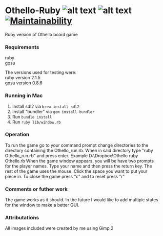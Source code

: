 # Othello-Ruby ![alt text][travis] ![alt text][codecov] [![Maintainability](https://api.codeclimate.com/v1/badges/18b653d8e24ea578bfaa/maintainability)](https://codeclimate.com/github/phil0s0pher/Othello/maintainability)
Ruby version of Othello board game

### Requirements

ruby  
gosu

The versions used for testing were:  
ruby version 2.1.5  
gosu version 0.8.6  

### Running in Mac

1. Install sdl2  via `brew install sdl2`
2. Install "bundler" via `gem install bundler` 
3. Run `bundle install`
4. Run  `ruby lib/window.rb` 

### Operation

To run the game go to your command prompt change directories to the directory containing the Othello_run.rb. When in said directory type "ruby Othello_run.rb" and press enter. Example 
	D:\Dropbox\Othello  ruby Othello.rb
When the game window appears, you will be have two prompts for the player names. 
Type your name and then press the return key.
The rest of the game uses the mouse.
Click the space you want to put your piece in.
To close the game press "c" and to reset press "r" 

### Comments or futher work
The game works as it should. In the future I would like to add multiple states for the window 
to make a better GUI.

### Attributations

All images included were created by me using Gimp 2


[travis]:https://travis-ci.org/phil0s0pher/Othello.svg?branch=master
[codacy]:https://api.codacy.com/project/badge/Grade/03a3cfd677e640dca0aaf0502672dcfb
[codecov]:https://codecov.io/gh/phil0s0pher/Othello/branch/master/graph/badge.svg
